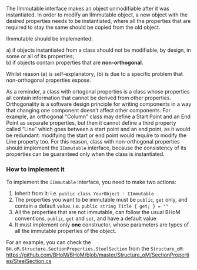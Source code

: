 The IImmutable interface makes an object unmodifiable after it was instantiated. In order to modify an IImmutable object, a new object with the desired properties needs to be instantiated, where all the properties that are required to stay the same should be copied from the old object. 

IImmutable should be implemented:

a) if objects instantiated from a class should not be modifiable, by design, in some or all of its properties;  
b) if objects contain properties that are **non-orthogonal**.

Whilst reason (a) is self-explanatory, (b) is due to a specific problem that non-orthogonal properties expose.

As a reminder, a class with ortogonal properties is a class whose properties all contain information that cannot be derived from other properties. Orthogonality is a software design principle for writing components in a way that changing one component doesn’t affect other components. For example, an orthogonal "Column" class may define a Start Point and an End Point as separate properties, but then it cannot define a third property called “Line” which goes between a start point and an end point, as it would be redundant: modifying the start or end point would require to modify the Line property too. For this reason, class with non-orthogonal properties should implement the `IImmutable` interface, because the consistency of its properties can be guaranteed only when the class is instantiated.


### How to implement it
To implement the `IImmutable` interface, you need to make two actions:

1. Inherit from it: i.e. `public class YourObject : IImmutable`
1. The properties you want to be immutable must be `public`, `get` only, and contain a default value. i.e. `public string Title { get; } = ""`
1. All the properties that are not immutable, can follow the usual BHoM conventions, `public`, `get` and `set`, and have a default value
1. It must implement only **one** constructor, whose parameters are types of all the immutable properties of the object.

For an example, you can check the `BH.oM.Structure.SectionProperties.SteelSection` from the `Structure_oM`:
https://github.com/BHoM/BHoM/blob/master/Structure_oM/SectionProperties/SteelSection.cs

